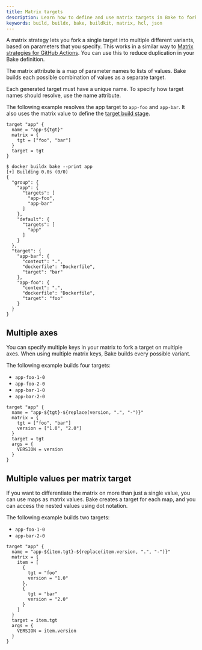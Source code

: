 ```yaml
---
title: Matrix targets
description: Learn how to define and use matrix targets in Bake to fork a single target into multiple different variants
keywords: build, buildx, bake, buildkit, matrix, hcl, json
---
```


A matrix strategy lets you fork a single target into multiple different
variants, based on parameters that you specify. This works in a similar way to
[Matrix strategies for GitHub Actions](https://docs.github.com/en/actions/using-jobs/using-a-matrix-for-your-jobs).
You can use this to reduce duplication in your Bake definition.

The matrix attribute is a map of parameter names to lists of values. Bake
builds each possible combination of values as a separate target.

Each generated target must have a unique name. To specify how target names
should resolve, use the name attribute.

The following example resolves the app target to `app-foo` and `app-bar`. It
also uses the matrix value to define the [target build stage](build/bake/reference/#targettarget).

```hcl
target "app" {
  name = "app-${tgt}"
  matrix = {
    tgt = ["foo", "bar"]
  }
  target = tgt
}
```

```console
$ docker buildx bake --print app
[+] Building 0.0s (0/0)
{
  "group": {
    "app": {
      "targets": [
        "app-foo",
        "app-bar"
      ]
    },
    "default": {
      "targets": [
        "app"
      ]
    }
  },
  "target": {
    "app-bar": {
      "context": ".",
      "dockerfile": "Dockerfile",
      "target": "bar"
    },
    "app-foo": {
      "context": ".",
      "dockerfile": "Dockerfile",
      "target": "foo"
    }
  }
}
```

## Multiple axes

You can specify multiple keys in your matrix to fork a target on multiple axes.
When using multiple matrix keys, Bake builds every possible variant.

The following example builds four targets:

- `app-foo-1-0`
- `app-foo-2-0`
- `app-bar-1-0`
- `app-bar-2-0`

```hcl
target "app" {
  name = "app-${tgt}-${replace(version, ".", "-")}"
  matrix = {
    tgt = ["foo", "bar"]
    version = ["1.0", "2.0"]
  }
  target = tgt
  args = {
    VERSION = version
  }
}
```

## Multiple values per matrix target

If you want to differentiate the matrix on more than just a single value, you
can use maps as matrix values. Bake creates a target for each map, and you can
access the nested values using dot notation.

The following example builds two targets:

- `app-foo-1-0`
- `app-bar-2-0`

```hcl
target "app" {
  name = "app-${item.tgt}-${replace(item.version, ".", "-")}"
  matrix = {
    item = [
      {
        tgt = "foo"
        version = "1.0"
      },
      {
        tgt = "bar"
        version = "2.0"
      }
    ]
  }
  target = item.tgt
  args = {
    VERSION = item.version
  }
}
```
